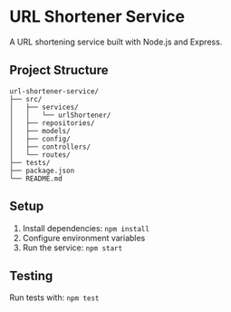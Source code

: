 # URL Shortener Service

A URL shortening service built with Node.js and Express.

## Project Structure
```
url-shortener-service/
├── src/
│   ├── services/
│   │   └── urlShortener/
│   ├── repositories/
│   ├── models/
│   ├── config/
│   ├── controllers/
│   └── routes/
├── tests/
├── package.json
└── README.md
```

## Setup
1. Install dependencies: `npm install`
2. Configure environment variables
3. Run the service: `npm start`

## Testing
Run tests with: `npm test`
